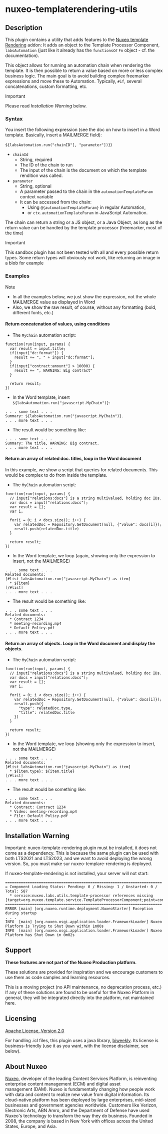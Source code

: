# nuxeo-templaterendering-utils

 
## Description
This plugin contains a utility that adds features to the [Nuxeo template Rendering](https://doc.nuxeo.com/nxdoc/template-rendering-addon/) addon: It adds an object to the Template Processor Component, `labsAutomation` (just like it already has the `functions`or `Fn` object - cf. the documentation). 

This object allows for running an automation chain when rendering the template. It is then possible to return a value based on more or less complex business logic. The main goal is to avoid building complex freemarker expressions and move these to Automation. Typically, `#if`, several concatenations, custom formatting, etc.

> [!IMPORTANT]
> Please read *Installation Warning* below.


### Syntax

You insert the following expression (see the doc on how to insert in a Word template. Basically, insert a MAILMERGE field):

`${labsAutomation.run("chainID"[, "parameter"])}`)

* `chainId`
  * String, required
  * The ID of the chain to run
  * The input of the chain is the document on which the template rendition was called.
* `parameter`
  * String, optional
  * A parameter passed to the chain in the `automationTemplateParam` context variable
  * It can be accessed from the chain:
    * Using `@{automationTemplateParam}` in regular Automation,
    * or `ctx.automationTemplateParam` in JavaScript Automation.

The chain can return a string or a JS object, or a Java Object, as long as the return value can be handled by the template processor (freemarker, most of the time)

> [!IMPORTANT]
> This sandbox plugin has not been tested with all and every possible return types.
> Some return types will obviously not work, like returning an image in a blob for example


### Examples

> [!NOTE]
> * In all the examples below, we just show the expression, not the whole MAILMERGE value as displayed in Word
> * Also, we show the raw result, of course, without any formatting (bold, different fonts, etc.) 


#### Return concatenation of values, using conditions
* The `MyChain` automation script:

```
function(run(input, params) {
  var result = input.title;
  if(input["dc:format"]) {
    result += ", " + input["dc:format"];
  }
  if(input["contract:amount"] > 10000) {
    result += ", WARNING: Big contract"
  }

  return result;
})
```

* In the Word template, insert `${labsAutomation.run("javascript.MyChain")}`:

```
. . . some text . . .
Summary: ${labsAutomation.run("javascript.MyChain")}.
. . . more text . . .
```

* The result would be something like:

```
. . . some text . . .
Summary: The title, WARNING: Big contract.
. . . more text . . .

```

#### Return an array of related doc. titles, loop in the Word document

In this example, we show a script that queries for related documents. This would be complex to do from inside the template.

* The `MyChain` automation script:

```
function(run(input, params) {
  // input["relations:docs"] is a string multivalued, holding doc IDs.
  var docs = input["relations:docs"];
  var result = [];
  var i;

  for(i = 0; i < docs.size(); i++) {
    var relatedDoc = Repository.GetDocument(null, {"value": docs[i]});
    result.push(relatedDoc.title)
  }

  return result;
})
```

* In the Word template, we loop (again, showing only the expression to insert, not the MAILMERGE)


```
. . . some text . . .
Related documents:
[#list labsAutomation.run("javascript.MyChain") as item]
  * ${item}
[/#list]
. . . more text . . .
```

* The result would be something like:

```
. . . some text . . .
Related documents:
  * Contract 1234
  * meeting-recording.mp4
  * Default Policy.pdf
. . . more text . . .
```


#### Return an array of objects. Loop in the Word document and display the objects.

* The `MyChain` automation script:

```
function(run(input, params) {
  // input["relations:docs"] is a string multivalued, holding doc IDs.
  var docs = input["relations:docs"];
  var result = [];
  var i;

  for(i = 0; i < docs.size(); i++) {
    var relatedDoc = Repository.GetDocument(null, {"value": docs[i]});
    result.push({
      "type": relatedDoc.type,
      "title": relatedDoc.title
    })
  }

  return result;
})
```


* In the Word template, we loop (showing only the expression to insert, not the MAILMERGE)


```
. . . some text . . .
Related documents:
[#list labsAutomation.run("javascript.MyChain") as item]
  * ${item.type}: ${item.title}
[/#list]
. . . more text . . .
```

* The result would be something like:

```
. . . some text . . .
Related documents:
  * Contract: Contract 1234
  * Video: meeting-recording.mp4
  * File: Default Policy.pdf
. . . more text . . .
```



## Installation Warning
Important: nuxeo-template-rendering plugin must be installed, it does not come as a dependency. This is because the same plugin can be used with both LTS2021 and LTS2023, and we want to avoid deploying the wrong version. So, you must make sur nuxeo-templare-rendering is deployed.

If nuxeo-template-rendering is not installed, your server will not start:

```
======================================================================
= Component Loading Status: Pending: 0 / Missing: 1 / Unstarted: 0 / Total: 587
  * service:nuxeo.labs.utils.template-processor references missing [target=org.nuxeo.template.service.TemplateProcessorComponent;point=contextExtension]
======================================================================
ERROR [main] [org.nuxeo.runtime.deployment.NuxeoStarter] Exception during startup
. . .
INFO  [main] [org.nuxeo.osgi.application.loader.FrameworkLoader] Nuxeo Platform is Trying to Shut Down within 1m00s
INFO  [main] [org.nuxeo.osgi.application.loader.FrameworkLoader] Nuxeo Platform has Shut Down in 0m02s
```



## Support

**These features are not part of the Nuxeo Production platform.**

These solutions are provided for inspiration and we encourage customers to use them as code samples and learning resources.

This is a moving project (no API maintenance, no deprecation process, etc.) If any of these solutions are found to be useful for the Nuxeo Platform in general, they will be integrated directly into the platform, not maintained here.


## Licensing

[Apache License, Version 2.0](http://www.apache.org/licenses/LICENSE-2.0)

For handling .icl files, this plugin uses a java library, [biweekly](https://github.com/mangstadt/biweekly). Its license is business-friendly (use it as you want, with the license disclaimer, see below).


## About Nuxeo

[Nuxeo](https://hyland.com/nuxeo), developer of the leading Content Services Platform, is reinventing enterprise content management (ECM) and digital asset management (DAM). Nuxeo is fundamentally changing how people work with data and content to realize new value from digital information. Its cloud-native platform has been deployed by large enterprises, mid-sized businesses and government agencies worldwide. Customers like Verizon, Electronic Arts, ABN Amro, and the Department of Defense have used Nuxeo's technology to transform the way they do business. Founded in 2008, the company is based in New York with offices across the United States, Europe, and Asia.

